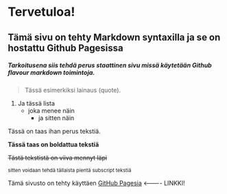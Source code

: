 # Tervetuloa!
## Tämä sivu on tehty Markdown syntaxilla ja se on hostattu Github Pagesissa

##### Tarkoitusena siis tehdä perus staattinen sivu missä käytetään Github flavour markdown toimintoja.

> Tässä esimerkiksi lainaus (quote).

1. Ja tässä lista
    - joka menee näin
        - ja sitten näin

Tässä on taas ihan perus tekstiä.

**Tässä taas on boldattua tekstiä**

~~Tästä tekstistä on viiva mennyt läpi~~

<sub>sitten voidaan tehdä tällaista pientä subscript tekstiä</sub>

Tämä sivusto on tehty käyttäen [GitHub Pagesia](https://pages.github.com/) <---- LINKKI!